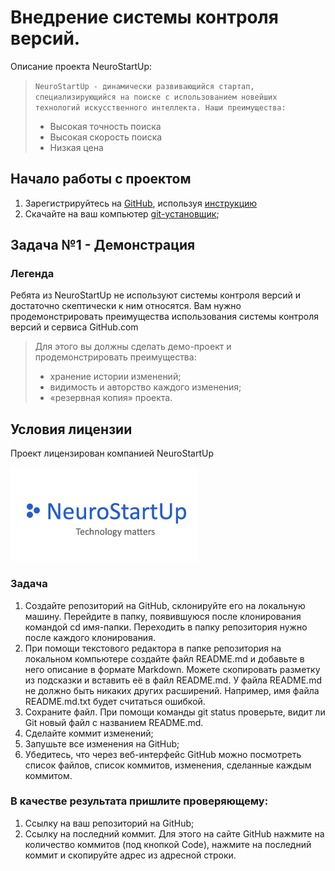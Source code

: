 # Внедрение системы контроля версий.

Описание проекта NeuroStartUp:

> `NeuroStartUp - динамически развивающийся стартап, специализирующийся на поиске с использованием новейших технологий искусственного интеллекта. Наши преимущества:`
>
> - Высокая точность поиска
> - Высокая скорость поиска
> - Низкая цена

## Начало работы с проектом

1. Зарегистрируйтесь на [GitHub](https://github.com/), используя [инструкцию](https://github.com/netology-code/guides/tree/master/github)
1. Скачайте на ваш компьютер [git-установщик](https://git-scm.com/downloads);

## Задача №1 - Демонстрация

### Легенда

Ребята из NeuroStartUp не используют системы контроля версий и достаточно скептически к ним относятся. Вам нужно продемонстрировать преимущества использования системы контроля версий и сервиса GitHub.com

> Для этого вы должны сделать демо-проект и продемонстрировать преимущества:
>
> - хранение истории изменений;
> - видимость и авторство каждого изменения;
> - «резервная копия» проекта.

## Условия лицензии

Проект лицензирован компанией NeuroStartUp

![](logo.png)

### Задача

1. Создайте репозиторий на GitHub, склонируйте его на локальную машину. Перейдите в папку, появившуюся после клонирования командой cd имя-папки. Переходить в папку репозитория нужно после каждого клонирования.
2. При помощи текстового редактора в папке репозитория на локальном компьютере создайте файл README.md и добавьте в него описание в формате Markdown. Можете скопировать разметку из подсказки и вставить её в файл README.md. У файла README.md не должно быть никаких других расширений. Например, имя файла README.md.txt будет считаться ошибкой.
3. Сохраните файл. При помощи команды git status проверьте, видит ли Git новый файл с названием README.md.
4. Сделайте коммит изменений;
5. Запушьте все изменения на GitHub;
6. Убедитесь, что через веб-интерфейс GitHub можно посмотреть список файлов, список коммитов, изменения, сделанные каждым коммитом.

### В качестве результата пришлите проверяющему:

1. Ссылку на ваш репозиторий на GitHub;
2. Ссылку на последний коммит. Для этого на сайте GitHub нажмите на количество коммитов (под кнопкой Code), нажмите на последний коммит и скопируйте адрес из адресной строки.
